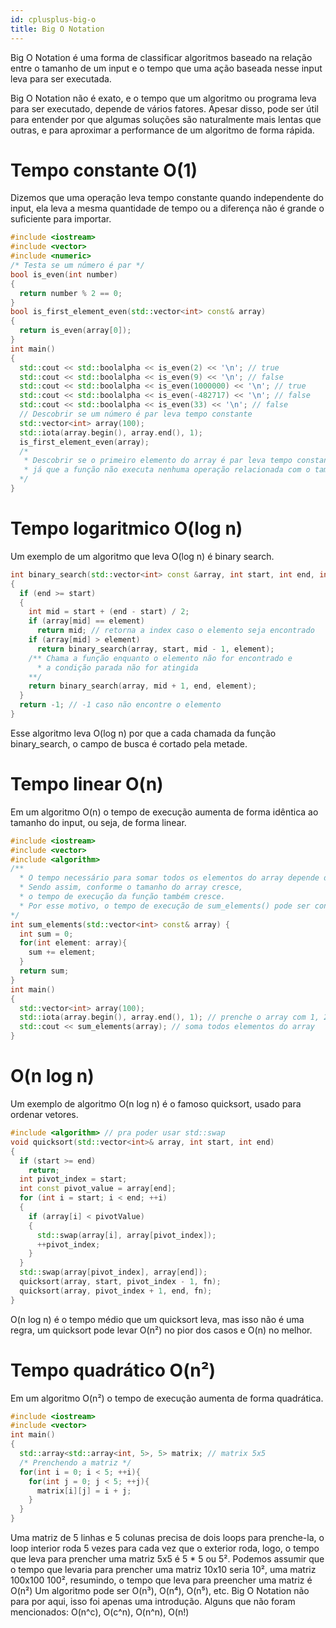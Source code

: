 ```yaml
---
id: cplusplus-big-o
title: Big O Notation
---
```


Big O Notation é uma forma de classificar algoritmos baseado na relação entre o tamanho de um input e o tempo que uma ação baseada nesse input leva para ser executada.

Big O Notation não é exato, e o tempo que um algoritmo ou programa leva para ser executado, depende de vários fatores. Apesar disso, pode ser útil para entender por que algumas soluções são naturalmente mais lentas que outras, e para aproximar a performance de um algoritmo de forma rápida.

# Tempo constante O(1)

Dizemos que uma operação leva tempo constante quando independente do input, ela leva a mesma quantidade de tempo ou a diferença não é grande o suficiente para importar.

```cpp
#include <iostream>
#include <vector>
#include <numeric>
/* Testa se um número é par */
bool is_even(int number)
{
  return number % 2 == 0;
}
bool is_first_element_even(std::vector<int> const& array)
{
  return is_even(array[0]);
}
int main()
{
  std::cout << std::boolalpha << is_even(2) << '\n'; // true
  std::cout << std::boolalpha << is_even(9) << '\n'; // false
  std::cout << std::boolalpha << is_even(1000000) << '\n'; // true
  std::cout << std::boolalpha << is_even(-482717) << '\n'; // false
  std::cout << std::boolalpha << is_even(33) << '\n'; // false
  // Descobrir se um número é par leva tempo constante
  std::vector<int> array(100);
  std::iota(array.begin(), array.end(), 1);
  is_first_element_even(array);
  /*
   * Descobrir se o primeiro elemento do array é par leva tempo constante
   * já que a função não executa nenhuma operação relacionada com o tamanho do array.
  */
}
```

# Tempo logaritmico O(log n)

Um exemplo de um algoritmo que leva O(log n) é binary search.

```cpp
int binary_search(std::vector<int> const &array, int start, int end, int element)
{
  if (end >= start)
  {
    int mid = start + (end - start) / 2;
    if (array[mid] == element)
      return mid; // retorna a index caso o elemento seja encontrado
    if (array[mid] > element)
      return binary_search(array, start, mid - 1, element);
    /** Chama a função enquanto o elemento não for encontrado e
      * a condição parada não for atingida
    **/
    return binary_search(array, mid + 1, end, element);
  }
  return -1; // -1 caso não encontre o elemento
}
```

Esse algoritmo leva O(log n) por que a cada chamada da função binary_search, o campo de busca é cortado pela metade.

# Tempo linear O(n)

Em um algoritmo O(n) o tempo de execução aumenta de forma idêntica ao tamanho do input, ou seja, de forma linear.

```cpp
#include <iostream>
#include <vector>
#include <algorithm>
/**
  * O tempo necessário para somar todos os elementos do array depende do tamanho do array.
  * Sendo assim, conforme o tamanho do array cresce,
  * o tempo de execução da função também cresce.
  * Por esse motivo, o tempo de execução de sum_elements() pode ser considerado O(n)
*/
int sum_elements(std::vector<int> const& array) {
  int sum = 0;
  for(int element: array){
    sum += element;
  }
  return sum;
}
int main()
{
  std::vector<int> array(100);
  std::iota(array.begin(), array.end(), 1); // prenche o array com 1, 2, 3...n
  std::cout << sum_elements(array); // soma todos elementos do array
}
```

# O(n log n)

Um exemplo de algoritmo O(n log n) é o famoso quicksort, usado para ordenar vetores.

```cpp
#include <algorithm> // pra poder usar std::swap
void quicksort(std::vector<int>& array, int start, int end)
{
  if (start >= end)
    return;
  int pivot_index = start;
  int const pivot_value = array[end];
  for (int i = start; i < end; ++i)
  {
    if (array[i] < pivotValue)
    {
      std::swap(array[i], array[pivot_index]);
      ++pivot_index;
    }
  }
  std::swap(array[pivot_index], array[end]);
  quicksort(array, start, pivot_index - 1, fn);
  quicksort(array, pivot_index + 1, end, fn);
}
```

O(n log n) é o tempo médio que um quicksort leva, mas isso não é uma regra,
um quicksort pode levar O(n²) no pior dos casos e O(n) no melhor.

# Tempo quadrático O(n²)

Em um algoritmo O(n²) o tempo de execução aumenta de forma quadrática.

```cpp
#include <iostream>
#include <vector>
int main()
{
  std::array<std::array<int, 5>, 5> matrix; // matrix 5x5
  /* Prenchendo a matriz */
  for(int i = 0; i < 5; ++i){
    for(int j = 0; j < 5; ++j){
      matrix[i][j] = i + j;
    }
  }
}
```

Uma matriz de 5 linhas e 5 colunas precisa de dois loops para prenche-la, o loop interior roda 5 vezes para cada vez que o exterior roda, logo, o tempo que leva para prencher uma matriz 5x5 é 5 \* 5 ou 5². Podemos assumir que o tempo que levaria para prencher uma matriz 10x10 seria 10², uma matriz 100x100 100², resumindo, o tempo que leva para preencher uma matriz é O(n²)
Um algoritmo pode ser O(n³), O(n⁴), O(n⁵), etc.
Big O Notation não para por aqui, isso foi apenas uma introdução.
Alguns que não foram mencionados: O(n^c), O(c^n), O(n^n), O(n!)
